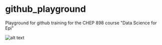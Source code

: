 # github_playground

Playground for github training for the CHEP 898 course "Data Science for Epi"

![alt text](https://media.tenor.com/_pSTChwI1mcAAAAM/dbz-goku.gif)

